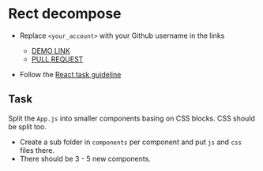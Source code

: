 # Rect decompose
- Replace `<your_account>` with your Github username in the links

    - [DEMO LINK](https://andreas-just.github.io/js-task-move-spider-DOM/)
    - [PULL REQUEST](https://github.com/mate-academy/js-task-move-spider-DOM/pull/55)

- Follow the [React task guideline](https://github.com/mate-academy/react_task-guideline#react-tasks-guideline)

## Task
Split the `App.js` into smaller components basing on CSS blocks. CSS should be split too.
- Create a sub folder in `components` per component and put `js` and `css` files there.
- There should be 3 - 5 new components.
